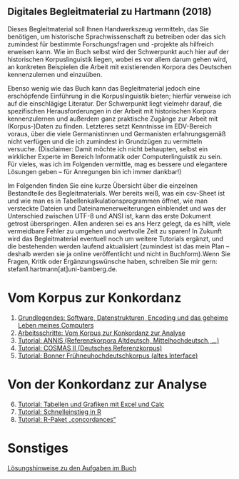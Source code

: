 ## Digitales Begleitmaterial zu Hartmann (2018)

Dieses Begleitmaterial soll Ihnen Handwerkszeug vermitteln, das Sie benötigen, um historische Sprachwissenschaft zu betreiben oder das sich zumindest für bestimmte Forschungsfragen und -projekte als hilfreich erweisen kann. Wie im Buch selbst wird der Schwerpunkt auch hier auf der historischen Korpuslinguistik liegen, wobei es vor allem darum gehen wird, an konkreten Beispielen die Arbeit mit existierenden Korpora des Deutschen kennenzulernen und einzuüben.

Ebenso wenig wie das Buch kann das Begleitmaterial jedoch eine erschöpfende Einführung in die Korpuslinguistik bieten; hierfür verweise ich auf die einschlägige Literatur. Der Schwerpunkt liegt vielmehr darauf, die spezifischen Herausforderungen in der Arbeit mit historischen Korpora kennenzulernen und außerdem ganz praktische Zugänge zur Arbeit mit (Korpus-)Daten zu finden. Letzteres setzt Kenntnisse im EDV-Bereich voraus, über die viele Germanistinnen und Germanisten erfahrungsgemäß nicht verfügen und die ich zumindest in Grundzügen zu vermitteln versuche. (Disclaimer: Damit möchte ich nicht behaupten, selbst ein wirklicher Experte im Bereich Informatik oder Computerlinguistik zu sein. Für vieles, was ich im Folgenden vermittle, mag es bessere und elegantere Lösungen geben – für Anregungen bin ich immer dankbar!)

Im Folgenden finden Sie eine kurze Übersicht über die einzelnen Bestandteile des Begleitmaterials. Wer bereits weiß, was ein csv-Sheet ist und wie man es in Tabellenkalkulationsprogrammen öffnet, wie man versteckte Dateien und Dateinamenerweiterungen einblendet und was der Unterschied zwischen UTF-8 und ANSI ist, kann das erste Dokument getrost überspringen. Allen anderen sei es ans Herz gelegt, da es hilft, viele vermeidbare Fehler zu umgehen und wertvolle Zeit zu sparen!
In Zukunft wird das Begleitmaterial eventuell noch um weitere Tutorials ergänzt, und die bestehenden werden laufend aktualisiert (zumindest ist das mein Plan – deshalb werden sie ja online veröffentlicht und nicht in Buchform).Wenn Sie Fragen, Kritik oder Ergänzungswünsche haben, schreiben Sie mir gern: stefan1.hartmann[at]uni-bamberg.de.

# Vom Korpus zur Konkordanz
1.	<a href="https://github.com/hartmast/sprachgeschichte/blob/master/begleitmaterial/01-Grundlegendes.pdf">Grundlegendes: Software, Datenstrukturen, Encoding und das geheime Leben meines Computers</a>
2.	<a href="https://github.com/hartmast/sprachgeschichte/blob/master/begleitmaterial/02-Arbeitsschritte.pdf">Arbeitsschritte: Vom Korpus zur Konkordanz zur Analyse</a>
3.	<a href="https://github.com/hartmast/sprachgeschichte/blob/master/begleitmaterial/03-ANNIS.pdf">Tutorial: ANNIS (Referenzkorpora Altdeutsch, Mittelhochdeutsch, ...)</a>
4.	<a href="https://github.com/hartmast/sprachgeschichte/blob/master/begleitmaterial/05-FnhdC.pdf"> Tutorial: COSMAS II (Deutsches Referenzkorpus)</a>
5.	<a href="https://github.com/hartmast/sprachgeschichte/blob/master/begleitmaterial/06-Tabellen%20und%20Grafiken%20mit%20Excel%20und%20Calc.pdf">Tutorial: Bonner Frühneuhochdeutschkorpus (altes Interface)</a>

# Von der Konkordanz zur Analyse
6.	<a href="https://github.com/hartmast/sprachgeschichte/blob/master/begleitmaterial/06-Tabellen%20und%20Grafiken%20mit%20Excel%20und%20Calc.pdf">Tutorial: Tabellen und Grafiken mit Excel und Calc</a>
7.	<a href="https://github.com/hartmast/sprachgeschichte/blob/master/begleitmaterial/07-Schnelleinstieg%20in%20R.pdf"> Tutorial: Schnelleinstieg in R</a>
8.	<a href="https://github.com/hartmast/sprachgeschichte/blob/master/begleitmaterial/08-concordances.pdf">Tutorial: R-Paket „concordances“</a>

# Sonstiges
<a href="https://github.com/hartmast/sprachgeschichte/blob/master/begleitmaterial/loesungshinweise.pdf">Lösungshinweise zu den Aufgaben im Buch</a>
